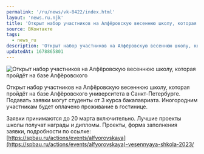 ```yaml
---
permalink: '/ru/news/vk-8422/index.html'
layout: 'news.ru.njk'
title: 'Открыт набор участников на Алфёровскую весеннюю школу, которая пройдёт на базе Алфёровского'
source: ВКонтакте
tags:
  - news_ru
description: 'Открыт набор участников на Алфёровскую весеннюю школу, которая пройдёт на базе Алфёровского'
updatedAt: 1678865801
---
```

![Открыт набор участников на Алфёровскую весеннюю школу, которая пройдёт на базе Алфёровского](https://sun9-33.userapi.com/impg/TdXjemWgGQe9eJx-my5xNRp__Wq5IOFlzdpSWA/DhUhoiye6xI.jpg?size=510x510&quality=95&sign=c550e3021f9e2375b8cdda1a6f73e212&c_uniq_tag=MEewANfJgjOEza3vptZwsO8VI9wL081lMBaYTy54Kto&type=album)

Открыт набор участников на Алфёровскую весеннюю школу, которая пройдёт на базе Алфёровского университета в Санкт-Петербурге. Подавать заявки могут студенты от 3 курса бакалавриата. Иногородним участникам будет оплачено проживание в гостинице.

Заявки принимаются до 20 марта включительно. Лучшие проекты школы получат награды и дипломы.
Проекты, форма заполнения заявки, подробности по ссылке:
[https://spbau.ru/actions/events/alfyorovskaya](https://spbau.ru/actions/events/alfyorovskaya)-vesennyaya-shkola-2023/
